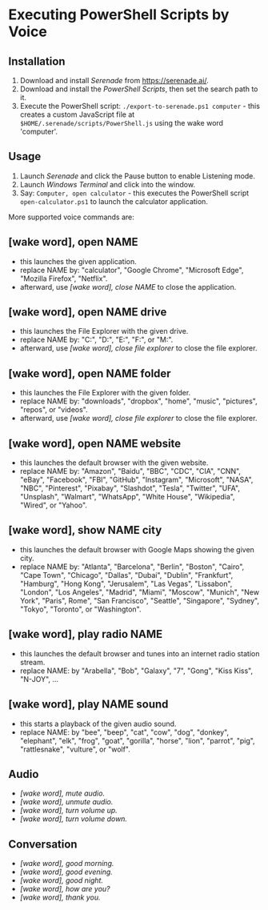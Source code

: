 Executing PowerShell Scripts by Voice
=====================================

Installation
------------
1. Download and install *Serenade* from https://serenade.ai/.
2. Download and install the *PowerShell Scripts*, then set the search path to it.
3. Execute the PowerShell script: `./export-to-serenade.ps1 computer` - this creates a custom JavaScript file at `$HOME/.serenade/scripts/PowerShell.js` using the wake word 'computer'.

Usage
-----
1. Launch *Serenade* and click the Pause button to enable Listening mode.
2. Launch *Windows Terminal* and click into the window.
3. Say: `Computer, open calculator` - this executes the PowerShell script `open-calculator.ps1` to launch the calculator application.

More supported voice commands are:

[wake word], open NAME
----------------------
* this launches the given application.
* replace NAME by: "calculator", "Google Chrome", "Microsoft Edge", "Mozilla Firefox", "Netflix".
* afterward, use *[wake word], close NAME* to close the application.


[wake word], open NAME drive
----------------------------
* this launches the File Explorer with the given drive.
* replace NAME by: "C:", "D:", "E:", "F:", or "M:".
* afterward, use *[wake word], close file explorer* to close the file explorer.


[wake word], open NAME folder
-----------------------------
* this launches the File Explorer with the given folder.
* replace NAME by: "downloads", "dropbox", "home", "music", "pictures", "repos", or "videos".
* afterward, use *[wake word], close file explorer* to close the file explorer.


[wake word], open NAME website
------------------------------
* this launches the default browser with the given website.
* replace NAME by: "Amazon", "Baidu", "BBC", "CDC", "CIA", "CNN", "eBay", "Facebook", "FBI", "GitHub", "Instagram", "Microsoft", "NASA", "NBC", "Pinterest", "Pixabay", "Slashdot", "Tesla", "Twitter", "UFA", "Unsplash", "Walmart", "WhatsApp", "White House", "Wikipedia", "Wired", or "Yahoo".


[wake word], show NAME city
---------------------------
* this launches the default browser with Google Maps showing the given city.
* replace NAME by: "Atlanta", "Barcelona", "Berlin", "Boston", "Cairo", "Cape Town", "Chicago", "Dallas", "Dubai", "Dublin", "Frankfurt", "Hamburg", "Hong Kong", "Jerusalem", "Las Vegas", "Lissabon", "London", "Los Angeles", "Madrid", "Miami", "Moscow", "Munich", "New York", "Paris", Rome", "San Francisco", "Seattle", "Singapore", "Sydney", "Tokyo", "Toronto", or "Washington".


[wake word], play radio NAME
----------------------------
* this launches the default browser and tunes into an internet radio station stream.
* replace NAME: by "Arabella", "Bob", "Galaxy", "7", "Gong", "Kiss Kiss", "N-JOY", ...


[wake word], play NAME sound
----------------------------
* this starts a playback of the given audio sound.
* replace NAME: by "bee", "beep", "cat", "cow", "dog", "donkey", "elephant", "elk", "frog", "goat", "gorilla", "horse", "lion", "parrot", "pig", "rattlesnake", "vulture", or "wolf".


Audio
-----
* *[wake word], mute audio.*
* *[wake word], unmute audio.*
* *[wake word], turn volume up.*
* *[wake word], turn volume down.*


Conversation
------------
* *[wake word], good morning.*
* *[wake word], good evening.*
* *[wake word], good night.*
* *[wake word], how are you?*
* *[wake word], thank you.*
